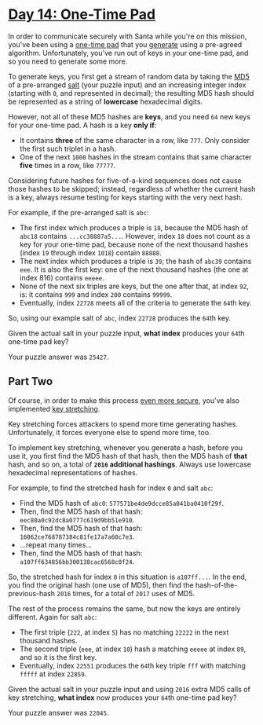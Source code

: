 # [Day 14: One-Time Pad](https://adventofcode.com/2016/day/14)

In order to communicate securely with Santa while you're on this mission, you've been using a [one-time pad](https://en.wikipedia.org/wiki/One-time_pad) that you [generate](https://en.wikipedia.org/wiki/Security_through_obscurity) using a pre-agreed algorithm. Unfortunately, you've run out of keys in your one-time pad, and so you need to generate some more.

To generate keys, you first get a stream of random data by taking the [MD5](https://en.wikipedia.org/wiki/MD5) of a pre-arranged [salt](https://en.wikipedia.org/wiki/Salt_(cryptography)) (your puzzle input) and an increasing integer index (starting with `0`, and represented in decimal); the resulting MD5 hash should be represented as a string of **lowercase** hexadecimal digits.

However, not all of these MD5 hashes are **keys**, and you need `64` new keys for your one-time pad. A hash is a key **only if**:

* It contains **three** of the same character in a row, like `777`. Only consider the first such triplet in a hash.
* One of the next `1000` hashes in the stream contains that same character **five** times in a row, like `77777`.

Considering future hashes for five-of-a-kind sequences does not cause those hashes to be skipped; instead, regardless of whether the current hash is a key, always resume testing for keys starting with the very next hash.

For example, if the pre-arranged salt is `abc`:

* The first index which produces a triple is `18`, because the MD5 hash of `abc18` contains `...cc38887a5...`. However, index `18` does not count as a key for your one-time pad, because none of the next thousand hashes (index `19` through index `1018`) contain `88888`.
* The next index which produces a triple is `39`; the hash of `abc39` contains `eee`. It is also the first key: one of the next thousand hashes (the one at index 816) contains `eeeee`.
* None of the next six triples are keys, but the one after that, at index `92`, is: it contains `999` and index `200` contains `99999`.
* Eventually, index `22728` meets all of the criteria to generate the `64`th key.

So, using our example salt of `abc`, index `22728` produces the `64`th key.

Given the actual salt in your puzzle input, **what index** produces your `64`th one-time pad key?

Your puzzle answer was `25427`.

## Part Two

Of course, in order to make this process [even more secure](https://en.wikipedia.org/wiki/MD5#Security), you've also implemented [key stretching](https://en.wikipedia.org/wiki/Key_stretching).

Key stretching forces attackers to spend more time generating hashes. Unfortunately, it forces everyone else to spend more time, too.

To implement key stretching, whenever you generate a hash, before you use it, you first find the MD5 hash of that hash, then the MD5 hash of **that** hash, and so on, a total of **`2016` additional hashings**. Always use lowercase hexadecimal representations of hashes.

For example, to find the stretched hash for index `0` and salt `abc`:

* Find the MD5 hash of `abc0`: `577571be4de9dcce85a041ba0410f29f`.
* Then, find the MD5 hash of that hash: `eec80a0c92dc8a0777c619d9bb51e910`.
* Then, find the MD5 hash of that hash: `16062ce768787384c81fe17a7a60c7e3`.
* ...repeat many times...
* Then, find the MD5 hash of that hash: `a107ff634856bb300138cac6568c0f24`.

So, the stretched hash for index `0` in this situation is `a107ff...`. In the end, you find the original hash (one use of MD5), then find the hash-of-the-previous-hash `2016` times, for a total of `2017` uses of MD5.

The rest of the process remains the same, but now the keys are entirely different. Again for salt `abc`:

* The first triple (`222`, at index `5`) has no matching `22222` in the next thousand hashes.
* The second triple (`eee`, at index `10`) hash a matching `eeeee` at index `89`, and so it is the first key.
* Eventually, index `22551` produces the `64`th key triple `fff` with matching `fffff` at index `22859`.

Given the actual salt in your puzzle input and using `2016` extra MD5 calls of key stretching, **what index** now produces your `64`th one-time pad key?

Your puzzle answer was `22045`.
